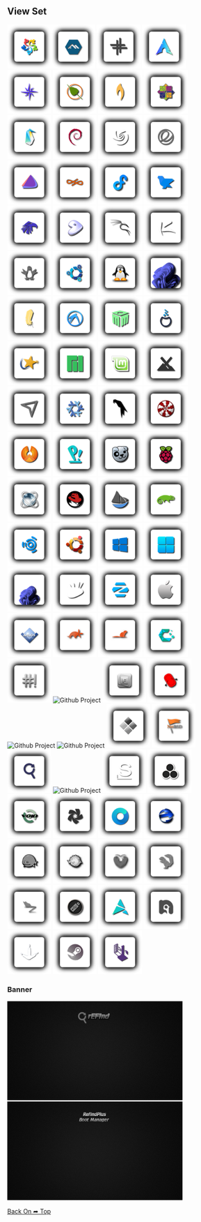 ## View Set

<img src="Shadow-rEFInd/os_alma.png" alt="Github Project" style="width:20%;"><img src="Shadow-rEFInd/os_alpine.png" alt="Github Project" style="width:20%;"> 
<img src="Shadow-rEFInd/os_antix.png" alt="Github Project" style="width:20%;"> 
<img src="Shadow-rEFInd/os_arch.png" alt="Github Project" style="width:20%;"> 
<img src="Shadow-rEFInd/os_bluestar.png" alt="Github Project" style="width:20%;"> 
<img src="Shadow-rEFInd/os_bodhi.png" alt="Github Project" style="width:20%;"> 
<img src="Shadow-rEFInd/os_bunsenlabs.png" alt="Github Project" style="width:20%;"> 
<img src="Shadow-rEFInd/os_centos.png" alt="Github Project" style="width:20%;"> 
<img src="Shadow-rEFInd/os_clear.png" alt="Github Project" style="width:20%;"> 
<img src="Shadow-rEFInd/os_debian.png" alt="Github Project" style="width:20%;"> 
<img src="Shadow-rEFInd/os_deepin.png" alt="Github Project" style="width:20%;"> 
<img src="Shadow-rEFInd/os_elementary.png" alt="Github Project" style="width:20%;"> 
<img src="Shadow-rEFInd/os_endeavouros.png" alt="Github Project" style="width:20%;"> 
<img src="Shadow-rEFInd/os_endless.png" alt="Github Project" style="width:20%;"> 
<img src="Shadow-rEFInd/os_fedora.png" alt="Github Project" style="width:20%;"> 
<img src="Shadow-rEFInd/os_feren.png" alt="Github Project" style="width:20%;"> 
<img src="Shadow-rEFInd/os_garuda.png" alt="Github Project" style="width:20%;"> 
<img src="Shadow-rEFInd/os_gentoo.png" alt="Github Project" style="width:20%;"> 
<img src="Shadow-rEFInd/os_kali.png" alt="Github Project" style="width:20%;"> 
<img src="Shadow-rEFInd/os_kaos.png" alt="Github Project" style="width:20%;"> 
<img src="Shadow-rEFInd/os_knoppix.png" alt="Github Project" style="width:20%;"> 
<img src="Shadow-rEFInd/os_kubuntu.png" alt="Github Project" style="width:20%;"> 
<img src="Shadow-rEFInd/os_linux.png" alt="Github Project" style="width:20%;"> 
<img src="Shadow-rEFInd/os_linux_fx_11.png" alt="Github Project" style="width:20%;">
<img src="Shadow-rEFInd/os_lite.png" alt="Github Project" style="width:20%;"> 
<img src="Shadow-rEFInd/os_lubuntu.png" alt="Github Project" style="width:20%;"> 
<img src="Shadow-rEFInd/os_mabox.png" alt="Github Project" style="width:20%;"> 
<img src="Shadow-rEFInd/os_mageia.png" alt="Github Project" style="width:20%;"> 
<img src="Shadow-rEFInd/os_mandriva.png" alt="Github Project" style="width:20%;"> 
<img src="Shadow-rEFInd/os_manjaro.png" alt="Github Project" style="width:20%;"> 
<img src="Shadow-rEFInd/os_linuxmint.png" alt="Github Project" style="width:20%;"> 
<img src="Shadow-rEFInd/os_mx.png" alt="Github Project" style="width:20%;"> 
<img src="Shadow-rEFInd/os_netrunner.png" alt="Github Project" style="width:20%;"> 
<img src="Shadow-rEFInd/os_nixos.png" alt="Github Project" style="width:20%;"> 
<img src="Shadow-rEFInd/os_parrot.png" alt="Github Project" style="width:20%;"> 
<img src="Shadow-rEFInd/os_peppermint.png" alt="Github Project" style="width:20%;"> 
<img src="Shadow-rEFInd/os_phoenix.png" alt="Github Project" style="width:20%;"> 
<img src="Shadow-rEFInd/os_pop.png" alt="Github Project" style="width:20%;"> 
<img src="Shadow-rEFInd/os_puppy.png" alt="Github Project" style="width:20%;"> 
<img src="Shadow-rEFInd/os_raspios.png" alt="Github Project" style="width:20%;"> 
<img src="Shadow-rEFInd/os_react.png" alt="Github Project" style="width:20%;"> 
<img src="Shadow-rEFInd/os_redhat.png" alt="Github Project" style="width:20%;"> 
<img src="Shadow-rEFInd/os_solus.png" alt="Github Project" style="width:20%;"> 
<img src="Shadow-rEFInd/os_suse.png" alt="Github Project" style="width:20%;"> 
<img src="Shadow-rEFInd/os_ubuntu_studio.png" alt="Github Project" style="width:20%;"> 
<img src="Shadow-rEFInd/os_ubuntu.png" alt="Github Project" style="width:20%;"> 
<img src="Shadow-rEFInd/os_windows10.png" alt="Github Project" style="width:20%;"> 
<img src="Shadow-rEFInd/os_windows.png" alt="Github Project" style="width:20%;"> 
<img src="Shadow-rEFInd/os_windows11.png" alt="Github Project" style="width:20%;"> 
<img src="Shadow-rEFInd/os_xubuntu.png" alt="Github Project" style="width:20%;"> 
<img src="Shadow-rEFInd/os_zorin.png" alt="Github Project" style="width:20%;"> 
<img src="Shadow-rEFInd/os_mac.png" alt="Github Project" style="width:20%;">
<img src="Shadow-rEFInd/os_arcaos.png" alt="Github Project" style="width:20%;">
<img src="Shadow-rEFInd/os_artful.png" alt="Github Project" style="width:20%;">
<img src="Shadow-rEFInd/os_bionic.png" alt="Github Project" style="width:20%;">
<img src="Shadow-rEFInd/os_cachyos.png" alt="Github Project" style="width:20%;">
<img src="Shadow-rEFInd/os_crunchbang.png" alt="Github Project" style="width:20%;">
<img src="Shadow-rEFInd/os_devuan.png" alt="Github Project" style="width:20%;">
<img src="Shadow-rEFInd/os_frugalware.png" alt="Github Project" style="width:20%;">
<img src="Shadow-rEFInd/os_gummiboot.png" alt="Github Project" style="width:20%;">
<img src="Shadow-rEFInd/os_haiku.png" alt="Github Project" style="width:20%;">
<img src="Shadow-rEFInd/os_hwtest.png" alt="Github Project" style="width:20%;">
<img src="Shadow-rEFInd/os_legacy.png" alt="Github Project" style="width:20%;">
<img src="Shadow-rEFInd/os_netbsd.png" alt="Github Project" style="width:20%;">
<img src="Shadow-rEFInd/os_refind.png" alt="Github Project" style="width:20%;">
<img src="Shadow-rEFInd/os_refit.png" alt="Github Project" style="width:20%;">
<img src="Shadow-rEFInd/os_slackware.png" alt="Github Project" style="width:20%;">
<img src="Shadow-rEFInd/os_unknown.png" alt="Github Project" style="width:20%;">
<img src="Shadow-rEFInd/os_void.png" alt="Github Project" style="width:20%;">
<img src="Shadow-rEFInd/os_chakra.png" alt="Github Project" style="width:20%;">
<img src="Shadow-rEFInd/os_opencore.png" alt="Github Project" style="width:20%;">
<img src="Shadow-rEFInd/os_ecomstation.png" alt="Github Project" style="width:20%;">
<img src="Shadow-rEFInd/os_freedos.png" alt="Github Project" style="width:20%;">
<img src="Shadow-rEFInd/os_openbsd.png" alt="Github Project" style="width:20%;">
<img src="Shadow-rEFInd/os_trusty.png" alt="Github Project" style="width:20%;">
<img src="Shadow-rEFInd/os_xenial.png" alt="Github Project" style="width:20%;">
<img src="Shadow-rEFInd/os_zesty.png" alt="Github Project" style="width:20%;">
<img src="Shadow-rEFInd/os_ventoy.png" alt="Github Project" style="width:20%;">
<img src="Shadow-rEFInd/os_artix.png" alt="Github Project" style="width:20%;">
<img src="Shadow-rEFInd/os_nobara.png" alt="Github Project" style="width:20%;">
<img src="Shadow-rEFInd/os_sabaion.png" alt="Github Project" style="width:20%;">
<img src="Shadow-rEFInd/os_steamos.png" alt="Github Project" style="width:20%;">
<img src="Shadow-rEFInd/os_tails.png" alt="Github Project" style="width:20%;">

### Banner
<img src="Shadow-rEFInd/banner.png" alt="Github Project" style="width:80%;">
<img src="Shadow-rEFInd/banner-plus.png" alt="Github Project" style="width:80%;">

[Back On ➦ Top](https://github.com/chris1111/Shadow-rEFInd/blob/main/View-Set.md#view-set)

